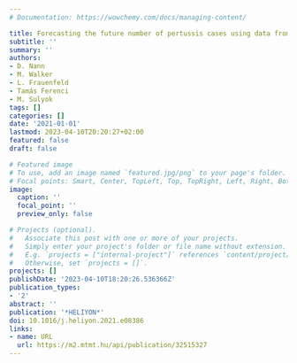 ```yaml
---
# Documentation: https://wowchemy.com/docs/managing-content/

title: Forecasting the future number of pertussis cases using data from Google Trends
subtitle: ''
summary: ''
authors:
- D. Nann
- M. Walker
- L. Frauenfeld
- Tamás Ferenci
- M. Sulyok
tags: []
categories: []
date: '2021-01-01'
lastmod: 2023-04-10T20:20:27+02:00
featured: false
draft: false

# Featured image
# To use, add an image named `featured.jpg/png` to your page's folder.
# Focal points: Smart, Center, TopLeft, Top, TopRight, Left, Right, BottomLeft, Bottom, BottomRight.
image:
  caption: ''
  focal_point: ''
  preview_only: false

# Projects (optional).
#   Associate this post with one or more of your projects.
#   Simply enter your project's folder or file name without extension.
#   E.g. `projects = ["internal-project"]` references `content/project/deep-learning/index.md`.
#   Otherwise, set `projects = []`.
projects: []
publishDate: '2023-04-10T18:20:26.536366Z'
publication_types:
- '2'
abstract: ''
publication: '*HELIYON*'
doi: 10.1016/j.heliyon.2021.e08386
links:
- name: URL
  url: https://m2.mtmt.hu/api/publication/32515327
---
```

